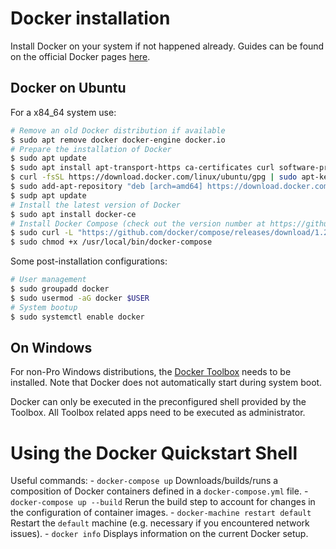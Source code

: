 # Docker installation

Install Docker on your system if not happened already. Guides can be found on the official Docker pages [here](https:://docs.docker.com/install/).

## Docker on Ubuntu

For a x84_64 system use:
```sh
# Remove an old Docker distribution if available
$ sudo apt remove docker docker-engine docker.io
# Prepare the installation of Docker
$ sudo apt update
$ sudo apt install apt-transport-https ca-certificates curl software-properties-common
$ curl -fsSL https://download.docker.com/linux/ubuntu/gpg | sudo apt-key add -
$ sudo add-apt-repository "deb [arch=amd64] https://download.docker.com/linux/ubuntu $(lsb_release -cs) stable"
$ sudp apt update
# Install the latest version of Docker
$ sudo apt install docker-ce
# Install Docker Compose (check out the version number at https://github.com/docker/compose/releases)
$ sudo curl -L "https://github.com/docker/compose/releases/download/1.23.2/docker-compose-$(uname -s)-$(uname -m)" -o /usr/local/bin/docker-compose
$ sudo chmod +x /usr/local/bin/docker-compose
```

Some post-installation configurations:
```sh
# User management
$ sudo groupadd docker
$ sudo usermod -aG docker $USER
# System bootup
$ sudo systemctl enable docker
```

## On Windows

For non-Pro Windows distributions, the [Docker Toolbox](https://docs.docker.com/toolbox/overview/) needs to be installed. Note that Docker does not automatically start during system boot.

Docker can only be executed in the preconfigured shell provided by the Toolbox. All Toolbox related apps need to be executed as administrator.

# Using the Docker Quickstart Shell

Useful commands:
    - `docker-compose up` Downloads/builds/runs a composition of Docker containers defined in a `docker-compose.yml` file.
    - `docker-compose up --build` Rerun the build step to account for changes in the configuration of container images.
    - `docker-machine restart default` Restart the `default` machine (e.g. necessary if you encountered network issues).
    - `docker info` Displays information on the current Docker setup.
